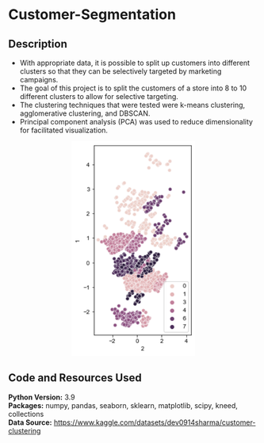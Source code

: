 # Customer-Segmentation

## Description

- With appropriate data, it is possible to split up customers into different clusters so that they can be selectively targeted by marketing campaigns.
- The goal of this project is to split the customers of a store into 8 to 10 different clusters to allow for selective targeting.
- The clustering techniques that were tested were k-means clustering, agglomerative clustering, and DBSCAN.
- Principal component analysis (PCA) was used to reduce dimensionality for facilitated visualization.


<p align="center">
<img src="cluster.png" width="250" alt="clusters">
</p>

## Code and Resources Used
**Python Version:** 3.9 <br> 
**Packages:** numpy, pandas, seaborn, sklearn, matplotlib, scipy, kneed, collections <br>
**Data Source:** https://www.kaggle.com/datasets/dev0914sharma/customer-clustering
